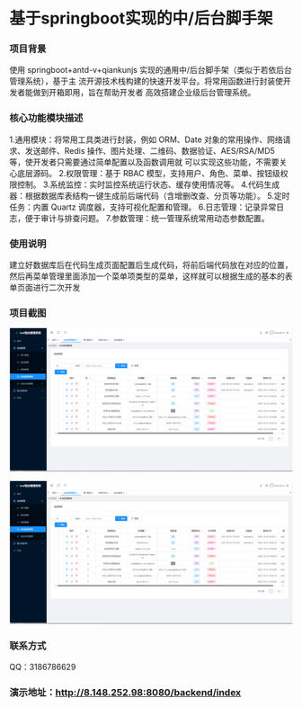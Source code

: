 # 基于springboot实现的中/后台脚手架

### 项目背景
使用 springboot+antd-v+qiankunjs 实现的通用中/后台脚手架（类似于若依后台管理系统），基于主
流开源技术栈构建的快速开发平台。将常用函数进行封装使开发者能做到开箱即用，旨在帮助开发者
高效搭建企业级后台管理系统。
### 核心功能模块描述
1.通用模块：将常用工具类进行封装，例如 ORM、Date 对象的常用操作、网络请求、发送邮件、Redis
操作、图片处理、二维码、数据验证、AES/RSA/MD5 等，使开发者只需要通过简单配置以及函数调用就
可以实现这些功能，不需要关心底层源码。
2.权限管理：基于 RBAC 模型，支持用户、角色、菜单、按钮级权限控制。
3.系统监控：实时监控系统运行状态、缓存使用情况等。
4.代码生成器：根据数据库表结构一键生成前后端代码（含增删改查、分页等功能）。
5.定时任务：内置 Quartz 调度器，支持可视化配置和管理。
6.日志管理：记录异常日志，便于审计与排查问题。
7.参数管理：统一管理系统常用动态参数配置。

### 使用说明

建立好数据库后在代码生成页面配置后生成代码，将前后端代码放在对应的位置，然后再菜单管理里面添加一个菜单项类型的菜单，这样就可以根据生成的基本的表单页面进行二次开发

### 项目截图

![系统管理-菜单列表](https://github.com/FengFeng-Hub/LeafSystem/blob/master/image/1.jpg)

![系统管理-配置管理](https://github.com/FengFeng-Hub/LeafSystem/blob/master/image/1.jpg?raw=true)

### 联系方式

QQ：3186786629

### 演示地址：http://8.148.252.98:8080/backend/index